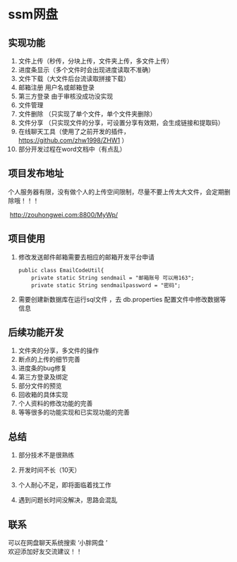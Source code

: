 # ssm网盘

## 实现功能

1. 文件上传（秒传，分块上传，文件夹上传，多文件上传）
2. 进度条显示（多个文件时会出现进度读取不准确）
3. 文件下载（大文件后台流读取拼接下载）
4. 邮箱注册    用户名或邮箱登录  
5. 第三方登录 由于审核没成功没实现
6. 文件管理 
7. 文件删除  （只实现了单个文件，单个文件夹删除）
8. 文件分享 （只实现文件的分享，可设置分享有效期，会生成链接和提取码）
9. 在线聊天工具（使用了之前开发的插件，<https://github.com/zhw1998/ZHW1>  ）
10. 部分开发过程在word文档中（有点乱）



## 项目发布地址

​	个人服务器有限，没有做个人的上传空间限制，尽量不要上传太大文件，会定期删除哦！！！

​	 <http://zouhongwei.com:8800/MyWp/> 



## 项目使用

1. 修改发送邮件邮箱需要去相应的邮箱开发平台申请

   ```
   public class EmailCodeUtil{
       private static String sendmail = "邮箱账号 可以用163";
       private static String sendmailpassword = "密码";
   
   ```

2. 需要创建新数据库在运行sql文件 ，去   db.properties  配置文件中修改数据等信息


## 后续功能开发
   1. 文件夹的分享，多文件的操作
   2. 断点的上传的细节完善
   3. 进度条的bug修复
   4. 第三方登录及绑定
   5. 部分文件的预览
   6. 回收箱的具体实现
   7. 个人资料的修改功能的完善
   8. 等等很多的功能实现和已实现功能的完善
## 总结

1. 部分技术不是很熟练

2. 开发时间不长（10天）

3. 个人耐心不足，即将面临着找工作

4. 遇到问题长时间没解决，思路会混乱

   
## 联系
可以在网盘聊天系统搜索 ‘小胖网盘 ’    
欢迎添加好友交流建议！！
